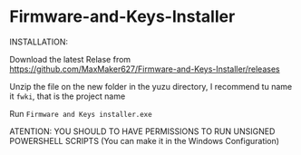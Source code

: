 # Firmware-and-Keys-Installer

INSTALLATION:

Download the latest Relase from https://github.com/MaxMaker627/Firmware-and-Keys-Installer/releases

Unzip the file on the new folder in the yuzu directory, I recommend tu name it `fwki`, that is the project name

Run `Firmware and Keys installer.exe`

ATENTION: YOU SHOULD TO HAVE PERMISSIONS TO RUN UNSIGNED POWERSHELL SCRIPTS (You can make it in the Windows Configuration)
